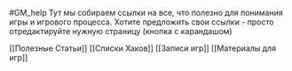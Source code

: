 #GM_help
Тут мы собираем ссылки на все, что полезно для понимания игры и игрового процесса.
Хотите предложить свои ссылки - просто отредактируйте нужную страницу (кнопка с карандашом)

[[Полезные Cтатьи]]
[[Списки Хаков]]
[[Записи игр]]
[[Материалы для игр]]
